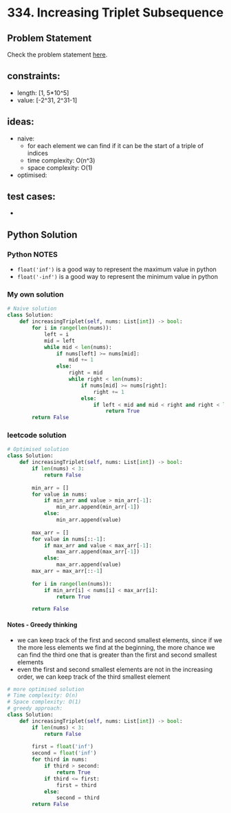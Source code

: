 # 334. Increasing Triplet Subsequence

## Problem Statement
Check the problem statement [here](https://leetcode.com/problems/increasing-triplet-subsequence/).

## constraints:
- length: [1, 5*10^5]
- value: [-2^31, 2^31-1]

## ideas:
- naive:
    - for each element we can find if it can be the start of a triple of indices
    - time complexity: O(n^3)
    - space complexity: O(1)
- optimised:
    

##  test cases:
- 


## Python Solution

### Python NOTES
- `float('inf')` is a good way to represent the maximum value in python
- `float('-inf')` is a good way to represent the minimum value in python

### My own solution
```Python
# Naive solution
class Solution:
    def increasingTriplet(self, nums: List[int]) -> bool:
        for i in range(len(nums)):
            left = i
            mid = left
            while mid < len(nums):
                if nums[left] >= nums[mid]:
                    mid += 1
                else:
                    right = mid
                    while right < len(nums):
                        if nums[mid] >= nums[right]:
                            right += 1
                        else:
                            if left < mid and mid < right and right < len(nums):
                                return True
        return False
```

### leetcode solution

```Python
# Optimised solution
class Solution:
    def increasingTriplet(self, nums: List[int]) -> bool:
        if len(nums) < 3:
            return False
        
        min_arr = []
        for value in nums:
            if min_arr and value > min_arr[-1]:
                min_arr.append(min_arr[-1])
            else:
                min_arr.append(value)
        
        max_arr = []
        for value in nums[::-1]:
            if max_arr and value < max_arr[-1]:
                max_arr.append(max_arr[-1])
            else:
                max_arr.append(value)
        max_arr = max_arr[::-1]
        
        for i in range(len(nums)):
            if min_arr[i] < nums[i] < max_arr[i]:
                return True

        return False
```

#### Notes - Greedy thinking
- we can keep track of the first and second smallest elements, since if we the more less elements we find at the beginning, the more chance we can find the third one that is greater than the first and second smallest elements
- even the first and second smallest elements are not in the increasing order, we can keep track of the third smallest element

```Python
# more optimised solution
# Time complexity: O(n)
# Space complexity: O(1)
# greedy approach:
class Solution:
    def increasingTriplet(self, nums: List[int]) -> bool:
        if len(nums) < 3:
            return False
        
        first = float('inf')
        second = float('inf')
        for third in nums:
            if third > second:
                return True
            if third <= first:
                first = third
            else:
                second = third
        return False
```